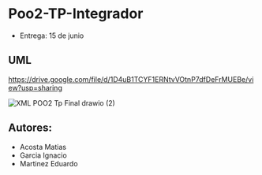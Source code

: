 # Poo2-TP-Integrador

- Entrega: 15 de junio

## UML
https://drive.google.com/file/d/1D4uB1TCYF1ERNtvVOtnP7dfDeFrMUEBe/view?usp=sharing

![XML POO2 Tp Final drawio (2)](https://github.com/AcoMat/Poo2-TP-Integrador/assets/90214806/1705c484-ffff-440b-9b15-25c00d073b05)


## Autores:

- Acosta Matias 
- Garcia Ignacio
- Martinez Eduardo

